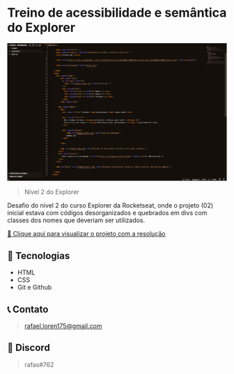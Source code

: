 # Treino de acessibilidade e semântica do Explorer  

![preview](./github/preview.png)

> Nível 2 do Explorer

Desafio do nível 2 do curso Explorer da Rocketseat, onde o projeto (02) inicial estava com códigos desorganizados e quebrados em divs com classes dos nomes que deveriam ser utilizados.

[🔗 Clique aqui para visualizar o projeto com a resolução](https://loren175.github.io/Acessibilidade)

## 🚀 Tecnologias

- HTML
- CSS
- Git e Github

## 📞 Contato

>rafael.loren175@gmail.com

## 👾 Discord

>rafas#762